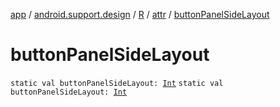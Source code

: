 [app](../../../index.md) / [android.support.design](../../index.md) / [R](../index.md) / [attr](index.md) / [buttonPanelSideLayout](./button-panel-side-layout.md)

# buttonPanelSideLayout

`static val buttonPanelSideLayout: `[`Int`](https://kotlinlang.org/api/latest/jvm/stdlib/kotlin/-int/index.html)
`static val buttonPanelSideLayout: `[`Int`](https://kotlinlang.org/api/latest/jvm/stdlib/kotlin/-int/index.html)